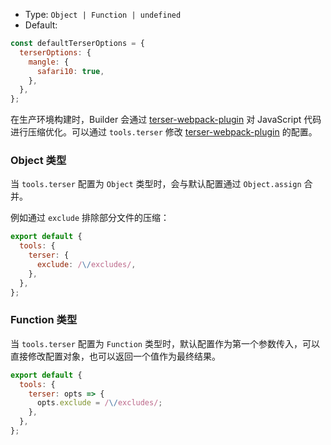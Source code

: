 - Type: `Object | Function | undefined`
- Default:

```js
const defaultTerserOptions = {
  terserOptions: {
    mangle: {
      safari10: true,
    },
  },
};
```

在生产环境构建时，Builder 会通过 [terser-webpack-plugin](https://github.com/webpack-contrib/terser-webpack-plugin) 对 JavaScript 代码进行压缩优化。可以通过 `tools.terser` 修改 [terser-webpack-plugin](https://github.com/webpack-contrib/terser-webpack-plugin) 的配置。

### Object 类型

当 `tools.terser` 配置为 `Object` 类型时，会与默认配置通过 `Object.assign` 合并。

例如通过 `exclude` 排除部分文件的压缩：

```js
export default {
  tools: {
    terser: {
      exclude: /\/excludes/,
    },
  },
};
```

### Function 类型

当 `tools.terser` 配置为 `Function` 类型时，默认配置作为第一个参数传入，可以直接修改配置对象，也可以返回一个值作为最终结果。

```js
export default {
  tools: {
    terser: opts => {
      opts.exclude = /\/excludes/;
    },
  },
};
```
